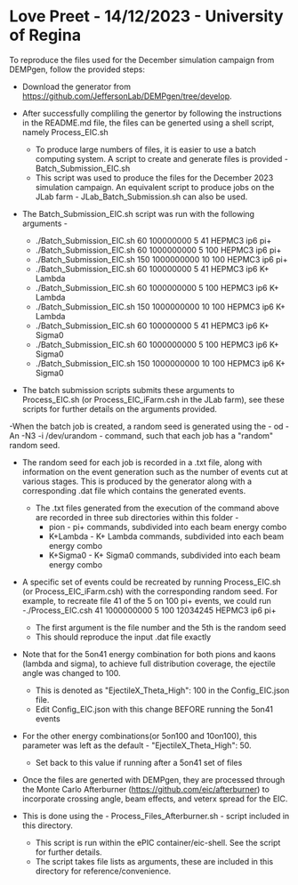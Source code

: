 # Love Preet - 14/12/2023 - University of Regina

To reproduce the files used for the December simulation campaign from DEMPgen, follow the provided steps:

- Download the generator from https://github.com/JeffersonLab/DEMPgen/tree/develop.

- After successfully compliling the genertor by following the instructions in the README.md file, the files can be generted using a shell script, namely Process_EIC.sh
  - To produce large numbers of files, it is easier to use a batch computing system. A script to create and generate files is provided - Batch_Submission_EIC.sh
  - This script was used to produce the files for the December 2023 simulation campaign. An equivalent script to produce jobs on the JLab farm - JLab_Batch_Submission.sh can also be used.

- The Batch_Submission_EIC.sh script was run with the following arguments -
  - ./Batch_Submission_EIC.sh 60 100000000 5 41 HEPMC3 ip6 pi+
  - ./Batch_Submission_EIC.sh 60 1000000000 5 100 HEPMC3 ip6 pi+
  - ./Batch_Submission_EIC.sh 150 1000000000 10 100 HEPMC3 ip6 pi+ 
  - ./Batch_Submission_EIC.sh 60 100000000 5 41 HEPMC3 ip6 K+ Lambda
  - ./Batch_Submission_EIC.sh 60 1000000000 5 100 HEPMC3 ip6 K+ Lambda
  - ./Batch_Submission_EIC.sh 150 1000000000 10 100 HEPMC3 ip6 K+ Lambda
  - ./Batch_Submission_EIC.sh 60 100000000 5 41 HEPMC3 ip6 K+ Sigma0
  - ./Batch_Submission_EIC.sh 60 1000000000 5 100 HEPMC3 ip6 K+ Sigma0
  - ./Batch_Submission_EIC.sh 150 1000000000 10 100 HEPMC3 ip6 K+ Sigma0 

- The batch submission scripts submits these arguments to Process_EIC.sh (or Process_EIC_iFarm.csh in the JLab farm), see these scripts for further details on the arguments provided.

 -When the batch job is created, a random seed is generated using the - od -An -N3 -i /dev/urandom - command, such that each job has a "random" random seed.

- The random seed for each job is recorded in a .txt file, along with information on the event generation such as the number of events cut at various stages. This is produced by the generator along with a corresponding .dat file which contains the generated events.
  - The .txt files generated from the execution of the command above are recorded in three sub directories within this folder -
    - pion - pi+ commands, subdivided into each beam energy combo
    - K+Lambda - K+ Lambda commands, subdivided into each beam energy combo
    - K+Sigma0 - K+ Sigma0 commands, subdivided into each beam energy combo 

- A specific set of events could be recreated by running Process_EIC.sh (or Process_EIC_iFarm.csh) with the corresponding random seed. For example, to recreate file 41 of the 5 on 100 pi+ events, we could run 
  -./Process_EIC.csh 41 1000000000 5 100 12034245 HEPMC3 ip6 pi+
    - The first argument is the file number and the 5th is the random seed
    - This should reproduce the input .dat file exactly

- Note that for the 5on41 energy combination for both pions and kaons (lambda and sigma), to achieve full distribution coverage, the ejectile angle was changed to 100. 
  - This is denoted as "EjectileX_Theta_High": 100 in the Config_EIC.json file.
  - Edit Config_EIC.json with this change BEFORE running the 5on41 events 
- For the other energy combinations(or 5on100 and 10on100), this parameter was left as the default - "EjectileX_Theta_High": 50.
  - Set back to this value if running after a 5on41 set of files

- Once the files are generted with DEMPgen, they are processed through the Monte Carlo Afterburner (https://github.com/eic/afterburner) to incorporate crossing angle, beam  effects, and veterx spread for the EIC.

- This is done using the - Process_Files_Afterburner.sh - script included in this directory.
  - This script is run within the ePIC container/eic-shell. See the script for further details.
  - The script takes file lists as arguments, these are included in this directory for reference/convenience.

